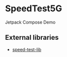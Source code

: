 # SpeedTest5G
Jetpack Compose Demo

## External libraries
* [speed-test-lib](https://github.com/bertrandmartel/speed-test-lib)
